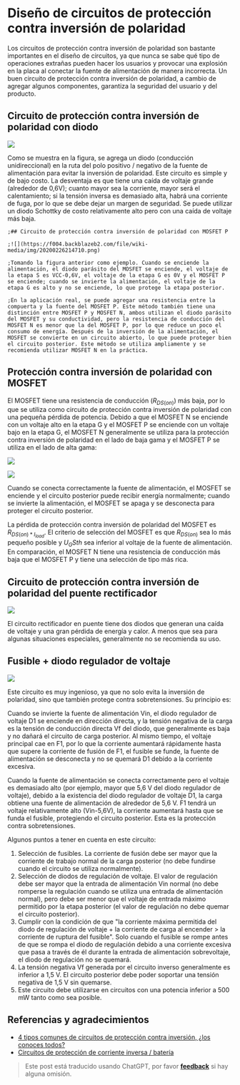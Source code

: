 # Diseño de circuitos de protección contra inversión de polaridad

Los circuitos de protección contra inversión de polaridad son bastante importantes en el diseño de circuitos, ya que nunca se sabe qué tipo de operaciones extrañas pueden hacer los usuarios y provocar una explosión en la placa al conectar la fuente de alimentación de manera incorrecta. Un buen circuito de protección contra inversión de polaridad, a cambio de agregar algunos componentes, garantiza la seguridad del usuario y del producto.

## Circuito de protección contra inversión de polaridad con diodo

![](https://f004.backblazeb2.com/file/wiki-media/img/20211201155111.png)

Como se muestra en la figura, se agrega un diodo (conducción unidireccional) en la ruta del polo positivo / negativo de la fuente de alimentación para evitar la inversión de polaridad. Este circuito es simple y de bajo costo. La desventaja es que tiene una caída de voltaje grande (alrededor de 0,6V); cuanto mayor sea la corriente, mayor será el calentamiento; si la tensión inversa es demasiado alta, habrá una corriente de fuga, por lo que se debe dejar un margen de seguridad. Se puede utilizar un diodo Schottky de costo relativamente alto pero con una caída de voltaje más baja.

```
;## Circuito de protección contra inversión de polaridad con MOSFET P

;![](https://f004.backblazeb2.com/file/wiki-media/img/20200226214710.png)

;Tomando la figura anterior como ejemplo. Cuando se enciende la alimentación, el diodo parásito del MOSFET se enciende, el voltaje de la etapa S es VCC-0,6V, el voltaje de la etapa G es 0V y el MOSFET P se enciende; cuando se invierte la alimentación, el voltaje de la etapa G es alto y no se enciende, lo que protege la etapa posterior.

;En la aplicación real, se puede agregar una resistencia entre la compuerta y la fuente del MOSFET P. Este método también tiene una distinción entre MOSFET P y MOSFET N, ambos utilizan el diodo parásito del MOSFET y su conductividad, pero la resistencia de conducción del MOSFET N es menor que la del MOSFET P, por lo que reduce un poco el consumo de energía. Después de la inversión de la alimentación, el MOSFET se convierte en un circuito abierto, lo que puede proteger bien el circuito posterior. Este método se utiliza ampliamente y se recomienda utilizar MOSFET N en la práctica.
```

## Protección contra inversión de polaridad con MOSFET

El MOSFET tiene una resistencia de conducción ($R_{DS(on)}$) más baja, por lo que se utiliza como circuito de protección contra inversión de polaridad con una pequeña pérdida de potencia. Debido a que el MOSFET N se enciende con un voltaje alto en la etapa G y el MOSFET P se enciende con un voltaje bajo en la etapa G, el MOSFET N generalmente se utiliza para la protección contra inversión de polaridad en el lado de baja gama y el MOSFET P se utiliza en el lado de alta gama:

![](https://f004.backblazeb2.com/file/wiki-media/img/20211201152709.png)

![](https://f004.backblazeb2.com/file/wiki-media/img/20211201152720.png)

Cuando se conecta correctamente la fuente de alimentación, el MOSFET se enciende y el circuito posterior puede recibir energía normalmente; cuando se invierte la alimentación, el MOSFET se apaga y se desconecta para proteger el circuito posterior.

La pérdida de protección contra inversión de polaridad del MOSFET es $R_{DS(on) * I_{load}}$. El criterio de selección del MOSFET es que $R_{DS(on)}$ sea lo más pequeño posible y $U_GS{th}$ sea inferior al voltaje de la fuente de alimentación. En comparación, el MOSFET N tiene una resistencia de conducción más baja que el MOSFET P y tiene una selección de tipo más rica.

## Circuito de protección contra inversión de polaridad del puente rectificador

![](https://f004.backblazeb2.com/file/wiki-media/img/20200226220430.png)

El circuito rectificador en puente tiene dos diodos que generan una caída de voltaje y una gran pérdida de energía y calor. A menos que sea para algunas situaciones especiales, generalmente no se recomienda su uso.

## Fusible + diodo regulador de voltaje

![](https://f004.backblazeb2.com/file/wiki-media/img/20200226220653.png)

Este circuito es muy ingenioso, ya que no solo evita la inversión de polaridad, sino que también protege contra sobretensiones. Su principio es:

Cuando se invierte la fuente de alimentación Vin, el diodo regulador de voltaje D1 se enciende en dirección directa, y la tensión negativa de la carga es la tensión de conducción directa Vf del diodo, que generalmente es baja y no dañará el circuito de carga posterior. Al mismo tiempo, el voltaje principal cae en F1, por lo que la corriente aumentará rápidamente hasta que supere la corriente de fusión de F1, el fusible se funde, la fuente de alimentación se desconecta y no se quemará D1 debido a la corriente excesiva.

Cuando la fuente de alimentación se conecta correctamente pero el voltaje es demasiado alto (por ejemplo, mayor que 5,6 V del diodo regulador de voltaje), debido a la existencia del diodo regulador de voltaje D1, la carga obtiene una fuente de alimentación de alrededor de 5,6 V. F1 tendrá un voltaje relativamente alto (Vin-5,6V), la corriente aumentará hasta que se funda el fusible, protegiendo el circuito posterior. Esta es la protección contra sobretensiones.

Algunos puntos a tener en cuenta en este circuito:

1. Selección de fusibles. La corriente de fusión debe ser mayor que la corriente de trabajo normal de la carga posterior (no debe fundirse cuando el circuito se utiliza normalmente).
2. Selección de diodos de regulación de voltaje. El valor de regulación debe ser mayor que la entrada de alimentación Vin normal (no debe romperse la regulación cuando se utiliza una entrada de alimentación normal), pero debe ser menor que el voltaje de entrada máximo permitido por la etapa posterior (el valor de regulación no debe quemar el circuito posterior).
3. Cumplir con la condición de que "la corriente máxima permitida del diodo de regulación de voltaje + la corriente de carga al encender > la corriente de ruptura del fusible". Solo cuando el fusible se rompe antes de que se rompa el diodo de regulación debido a una corriente excesiva que pasa a través de él durante la entrada de alimentación sobrevoltaje, el diodo de regulación no se quemará.
4. La tensión negativa Vf generada por el circuito inverso generalmente es inferior a 1,5 V. El circuito posterior debe poder soportar una tensión negativa de 1,5 V sin quemarse.
5. Este circuito debe utilizarse en circuitos con una potencia inferior a 500 mW tanto como sea posible.

## Referencias y agradecimientos

- [4 tipos comunes de circuitos de protección contra inversión, ¿los conoces todos?](https://mp.weixin.qq.com/s?__biz=MzI4NTQ4NTA3NA==&mid=2247488589&idx=1&sn=74aa6b74d214ac69729d64b525740f80&chksm=ebea2530dc9dac26a8e74a9f100e8a809d784ad25e6b21c0c546f56d09ba8ba8dca17549e0f6&mpshare=1&scene=1&srcid=0226oplrUSzm6gc9CByvmgA8&sharer_sharetime=1582713417799&sharer_shareid=57baeb2b96d0cff9b17ac2c15b36602b&key=41c07c1199c0727c4030cc712f41de6d8a0e4db2516999aaa98854f2019a9adfe9a6e2f89a840d15c3ae1c3560f741b592f9b412994ae690bb777310a2b497bfa438831d7bf2da52fc89cc19bbc0d467&ascene=1&uin=MTk5MDUwOTA0Mg%3D%3D&devicetype=Windows+10&version=62080079&lang=zh_CN&exportkey=Azacss9x1N9t3FWOKDTbFKA%3D&pass_ticket=%2B%2Fs5mqUBkUbYMJV1cZ6LLdT4rpwnoGiQAvz1QyQpMhfrKWb9GbpDgnop6Filiqkd)
- [Circuitos de protección de corriente inversa / batería](https://www.ti.com/lit/an/slva139/slva139.pdf?ts=1638334707859)

> Este post está traducido usando ChatGPT, por favor [**feedback**](https://github.com/linyuxuanlin/Wiki_MkDocs/issues/new) si hay alguna omisión.